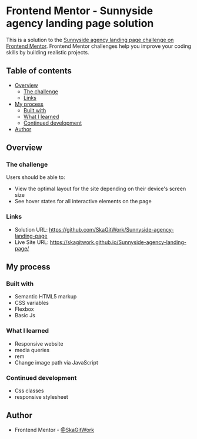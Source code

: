 # Frontend Mentor - Sunnyside agency landing page solution

This is a solution to the [Sunnyside agency landing page challenge on Frontend Mentor](https://www.frontendmentor.io/challenges/sunnyside-agency-landing-page-7yVs3B6ef). Frontend Mentor challenges help you improve your coding skills by building realistic projects.

## Table of contents

- [Overview](#overview)
  - [The challenge](#the-challenge)
  - [Links](#links)
- [My process](#my-process)
  - [Built with](#built-with)
  - [What I learned](#what-i-learned)
  - [Continued development](#continued-development)
- [Author](#author)


## Overview

### The challenge

Users should be able to:

- View the optimal layout for the site depending on their device's screen size
- See hover states for all interactive elements on the page

### Links

- Solution URL: https://github.com/SkaGitWork/Sunnyside-agency-landing-page
- Live Site URL: https://skagitwork.github.io/Sunnyside-agency-landing-page/

## My process

### Built with

- Semantic HTML5 markup
- CSS variables
- Flexbox
- Basic Js

### What I learned

- Responsive website
- media queries
- rem
- Change image path via JavaScript

### Continued development

* Css classes
* responsive stylesheet

## Author

- Frontend Mentor - [@SkaGitWork](https://www.frontendmentor.io/profile/SkaGitWork)

